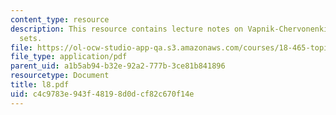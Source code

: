 ```yaml
---
content_type: resource
description: This resource contains lecture notes on Vapnik-Chervonenkis classes of
  sets.
file: https://ol-ocw-studio-app-qa.s3.amazonaws.com/courses/18-465-topics-in-statistics-statistical-learning-theory-spring-2007/c4c9783e943f48198d0dcf82c670f14e_l8.pdf
file_type: application/pdf
parent_uid: a1b5ab94-b32e-92a2-777b-3ce81b841896
resourcetype: Document
title: l8.pdf
uid: c4c9783e-943f-4819-8d0d-cf82c670f14e
---
```

